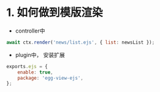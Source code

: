 # 1. 如何做到模版渲染

+ controller中 

```js
await ctx.render('news/list.ejs', { list: newsList });
```
+ plugin中， 安装扩展

```js
exports.ejs = {
    enable: true,
    package: 'egg-view-ejs',
};
```

